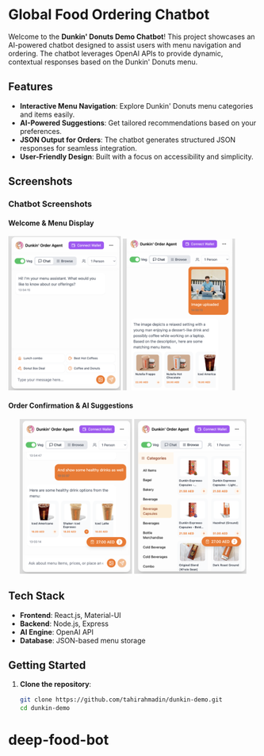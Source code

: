 # Global Food Ordering Chatbot

Welcome to the **Dunkin' Donuts Demo Chatbot**! This project showcases an AI-powered chatbot designed to assist users with menu navigation and ordering. The chatbot leverages OpenAI APIs to provide dynamic, contextual responses based on the Dunkin' Donuts menu.

## Features

- **Interactive Menu Navigation**: Explore Dunkin' Donuts menu categories and items easily.
- **AI-Powered Suggestions**: Get tailored recommendations based on your preferences.
- **JSON Output for Orders**: The chatbot generates structured JSON responses for seamless integration.
- **User-Friendly Design**: Built with a focus on accessibility and simplicity.

## Screenshots

### Chatbot Screenshots

#### Welcome & Menu Display

<p align="start">
  <img src="2.png" alt="Menu Display" width="45%">
  <img src="6.png" alt="Chatbot Image processing" width="45%">

</p>

#### Order Confirmation & AI Suggestions

<p align="center">
  <img src="3.png" alt="Order Confirmation" width="45%">
  <img src="4.png" alt="AI Suggestions" width="45%">
</p>

## Tech Stack

- **Frontend**: React.js, Material-UI
- **Backend**: Node.js, Express
- **AI Engine**: OpenAI API
- **Database**: JSON-based menu storage

## Getting Started

1. **Clone the repository**:
   ```bash
   git clone https://github.com/tahirahmadin/dunkin-demo.git
   cd dunkin-demo
   ```

# deep-food-bot
